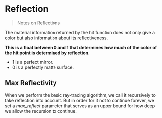 # Reflection

> Notes on Reflections

The material information returned by the hit function does not only give a color but also information about its reflectiveness.

**This is a float between 0 and 1 that determines how much of the color of the hit point is determined by reflection**.

- 1 is a perfect mirror.
- 0 is a perfectly matte surface.

## Max Reflectivity

When we perform the basic ray-tracing algorithm, we call it recursively to take reflection into account. But in order for it not to continue forever, we set a *max_reflect* parameter that serves as an upper bound for how deep we allow the recursion to continue.